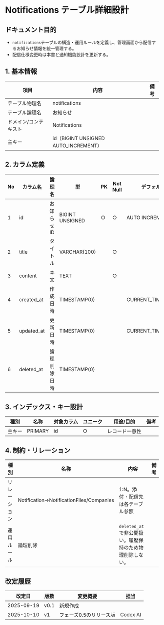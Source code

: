 # Notifications テーブル詳細設計

## ドキュメント目的
- `notifications`テーブルの構造・運用ルールを定義し、管理画面から配信するお知らせ情報を統一管理する。
- 配信仕様変更時は本書と通知機能設計を更新する。

## 1. 基本情報
| 項目 | 内容 | 備考 |
|---|---|---|
| テーブル物理名 | notifications |  |
| テーブル論理名 | お知らせ |  |
| ドメイン/コンテキスト | Notifications |  |
| 主キー | id（BIGINT UNSIGNED AUTO_INCREMENT） |  |

## 2. カラム定義
| No | カラム名 | 論理名 | 型 | PK | Not Null | デフォルト | 説明/業務ルール | 備考 |
|---|---|---|---|---|---|---|---|---|
| 1 | id | お知らせID | BIGINT UNSIGNED | ○ | ○ | AUTO INCREMENT | システム採番。 |  |
| 2 | title | タイトル | VARCHAR(100) |  | ○ |  | 表示タイトル。 |  |
| 3 | content | 本文 | TEXT |  | ○ |  | HTML/Markdown等で保存。 |  |
| 4 | created_at | 作成日時 | TIMESTAMP(0) |  |  | CURRENT_TIMESTAMP | 公開登録日時。 |  |
| 5 | updated_at | 更新日時 | TIMESTAMP(0) |  |  | CURRENT_TIMESTAMP | 更新日時。 | on update CURRENT_TIMESTAMP |
| 6 | deleted_at | 論理削除日時 | TIMESTAMP(0) |  |  |  | `deleted_at`で非表示管理。 |  |

## 3. インデックス・キー設計
| 種別 | 名称 | 対象カラム | ユニーク | 用途/目的 | 備考 |
|---|---|---|---|---|---|
| 主キー | PRIMARY | id | ○ | レコード一意性 |  |

## 4. 制約・リレーション
| 種別 | 名称 | 内容 | 備考 |
|---|---|---|---|
| リレーション | Notification→NotificationFiles/Companies | 1:N。添付・配信先は各テーブル参照 |  |
| 運用ルール | 論理削除 | `deleted_at`で非公開扱い。履歴保持のため物理削除しない。 |  |

## 改定履歴
| 改定日 | 版数 | 変更概要 | 担当 |
|---|---|---|---|
| 2025-09-19 | v0.1 | 新規作成 |  |
| 2025-10-10 | v1 | フェーズ0.5のリリース版 | Codex AI |